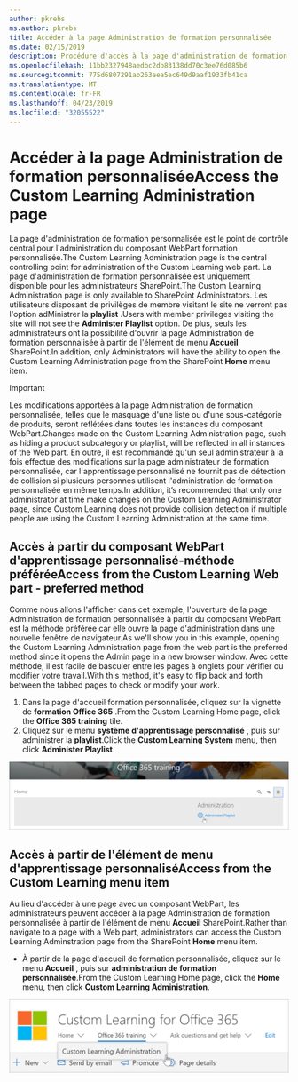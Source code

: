 ```yaml
---
author: pkrebs
ms.author: pkrebs
title: Accéder à la page Administration de formation personnalisée
ms.date: 02/15/2019
description: Procédure d'accès à la page d'administration de formation personnalisée à partir du composant WebPart ou du menu
ms.openlocfilehash: 11bb2327948aedbc2db83138dd70c3ee76d085b6
ms.sourcegitcommit: 775d6807291ab263eea5ec649d9aaf1933fb41ca
ms.translationtype: MT
ms.contentlocale: fr-FR
ms.lasthandoff: 04/23/2019
ms.locfileid: "32055522"
---
```

# <a name="access-the-custom-learning-administration-page"></a><span data-ttu-id="28635-103">Accéder à la page Administration de formation personnalisée</span><span class="sxs-lookup"><span data-stu-id="28635-103">Access the Custom Learning Administration page</span></span>

<span data-ttu-id="28635-104">La page d'administration de formation personnalisée est le point de contrôle central pour l'administration du composant WebPart formation personnalisée.</span><span class="sxs-lookup"><span data-stu-id="28635-104">The Custom Learning Administration page is the central controlling point for administration of the Custom Learning web part.</span></span> <span data-ttu-id="28635-105">La page d'administration de formation personnalisée est uniquement disponible pour les administrateurs SharePoint.</span><span class="sxs-lookup"><span data-stu-id="28635-105">The Custom Learning Administration page is only available to SharePoint Administrators.</span></span> <span data-ttu-id="28635-106">Les utilisateurs disposant de privilèges de membre visitant le site ne verront pas l'option adMinistrer la **playlist** .</span><span class="sxs-lookup"><span data-stu-id="28635-106">Users with member privileges visiting the site will not see the **Administer Playlist** option.</span></span> <span data-ttu-id="28635-107">De plus, seuls les administrateurs ont la possibilité d'ouvrir la page Administration de formation personnalisée à partir de l'élément de menu **Accueil** SharePoint.</span><span class="sxs-lookup"><span data-stu-id="28635-107">In addition, only Administrators will have the ability to open the Custom Learning Administration page from the SharePoint **Home** menu item.</span></span>  

> [!IMPORTANT]
> <span data-ttu-id="28635-108">Les modifications apportées à la page Administration de formation personnalisée, telles que le masquage d'une liste ou d'une sous-catégorie de produits, seront reflétées dans toutes les instances du composant WebPart.</span><span class="sxs-lookup"><span data-stu-id="28635-108">Changes made on the Custom Learning Administration page, such as hiding a product subcategory or playlist, will be reflected in all instances of the Web part.</span></span> <span data-ttu-id="28635-109">En outre, il est recommandé qu'un seul administrateur à la fois effectue des modifications sur la page administrateur de formation personnalisée, car l'apprentissage personnalisé ne fournit pas de détection de collision si plusieurs personnes utilisent l'administration de formation personnalisée en même temps.</span><span class="sxs-lookup"><span data-stu-id="28635-109">In addition, it’s recommended that only one administrator at time make changes on the Custom Learning Administrator page, since Custom Learning does not provide collision detection if multiple people are using the Custom Learning Administration at the same time.</span></span>  

## <a name="access-from-the-custom-learning-web-part---preferred-method"></a><span data-ttu-id="28635-110">Accès à partir du composant WebPart d'apprentissage personnalisé-méthode préférée</span><span class="sxs-lookup"><span data-stu-id="28635-110">Access from the Custom Learning Web part - preferred method</span></span>
<span data-ttu-id="28635-111">Comme nous allons l'afficher dans cet exemple, l'ouverture de la page Administration de formation personnalisée à partir du composant WebPart est la méthode préférée car elle ouvre la page d'administration dans une nouvelle fenêtre de navigateur.</span><span class="sxs-lookup"><span data-stu-id="28635-111">As we'll show you in this example, opening the Custom Learning Administration page from the web part is the preferred method since it opens the Admin page in a new browser window.</span></span> <span data-ttu-id="28635-112">Avec cette méthode, il est facile de basculer entre les pages à onglets pour vérifier ou modifier votre travail.</span><span class="sxs-lookup"><span data-stu-id="28635-112">With this method, it's easy to flip back and forth between the tabbed pages to check or modify your work.</span></span>  

1. <span data-ttu-id="28635-113">Dans la page d'accueil formation personnalisée, cliquez sur la vignette de **formation Office 365** .</span><span class="sxs-lookup"><span data-stu-id="28635-113">From the Custom Learning Home page, click the **Office 365 training** tile.</span></span>
2. <span data-ttu-id="28635-114">Cliquez sur le menu **système d'apprentissage personnalisé** , puis sur administrer la **playlist**.</span><span class="sxs-lookup"><span data-stu-id="28635-114">Click the **Custom Learning System** menu, then click **Administer Playlist**.</span></span> 

![CG-adminaccbtn. png](media/cg-adminaccbtn.png)

## <a name="access-from-the-custom-learning-menu-item"></a><span data-ttu-id="28635-116">Accès à partir de l'élément de menu d'apprentissage personnalisé</span><span class="sxs-lookup"><span data-stu-id="28635-116">Access from the Custom Learning menu item</span></span>
<span data-ttu-id="28635-117">Au lieu d'accéder à une page avec un composant WebPart, les administrateurs peuvent accéder à la page Administration de formation personnalisée à partir de l'élément de menu **Accueil** SharePoint.</span><span class="sxs-lookup"><span data-stu-id="28635-117">Rather than navigate to a page with a Web part, administrators can access the Custom Learning Adminstration page from the SharePoint **Home** menu item.</span></span> 

- <span data-ttu-id="28635-118">À partir de la page d'accueil de formation personnalisée, cliquez sur le menu **Accueil** , puis sur **administration de formation personnalisée**.</span><span class="sxs-lookup"><span data-stu-id="28635-118">From the Custom Learning Home page, click the **Home** menu, then click **Custom Learning Administration**.</span></span>

![CG-adminaccmenu. png](media/cg-adminaccmenu.png)